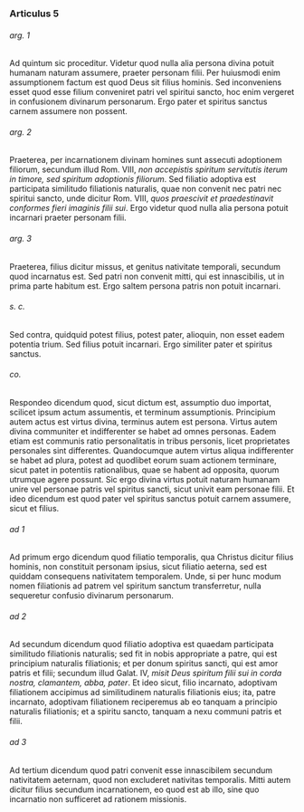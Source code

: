 ### Articulus 5

###### arg. 1
Ad quintum sic proceditur. Videtur quod nulla alia persona divina potuit humanam naturam assumere, praeter personam filii. Per huiusmodi enim assumptionem factum est quod Deus sit filius hominis. Sed inconveniens esset quod esse filium conveniret patri vel spiritui sancto, hoc enim vergeret in confusionem divinarum personarum. Ergo pater et spiritus sanctus carnem assumere non possent.

###### arg. 2
Praeterea, per incarnationem divinam homines sunt assecuti adoptionem filiorum, secundum illud Rom. VIII, *non accepistis spiritum servitutis iterum in timore, sed spiritum adoptionis filiorum*. Sed filiatio adoptiva est participata similitudo filiationis naturalis, quae non convenit nec patri nec spiritui sancto, unde dicitur Rom. VIII, *quos praescivit et praedestinavit conformes fieri imaginis filii sui*. Ergo videtur quod nulla alia persona potuit incarnari praeter personam filii.

###### arg. 3
Praeterea, filius dicitur missus, et genitus nativitate temporali, secundum quod incarnatus est. Sed patri non convenit mitti, qui est innascibilis, ut in prima parte habitum est. Ergo saltem persona patris non potuit incarnari.

###### s. c.
Sed contra, quidquid potest filius, potest pater, alioquin, non esset eadem potentia trium. Sed filius potuit incarnari. Ergo similiter pater et spiritus sanctus.

###### co.
Respondeo dicendum quod, sicut dictum est, assumptio duo importat, scilicet ipsum actum assumentis, et terminum assumptionis. Principium autem actus est virtus divina, terminus autem est persona. Virtus autem divina communiter et indifferenter se habet ad omnes personas. Eadem etiam est communis ratio personalitatis in tribus personis, licet proprietates personales sint differentes. Quandocumque autem virtus aliqua indifferenter se habet ad plura, potest ad quodlibet eorum suam actionem terminare, sicut patet in potentiis rationalibus, quae se habent ad opposita, quorum utrumque agere possunt. Sic ergo divina virtus potuit naturam humanam unire vel personae patris vel spiritus sancti, sicut univit eam personae filii. Et ideo dicendum est quod pater vel spiritus sanctus potuit carnem assumere, sicut et filius.

###### ad 1
Ad primum ergo dicendum quod filiatio temporalis, qua Christus dicitur filius hominis, non constituit personam ipsius, sicut filiatio aeterna, sed est quiddam consequens nativitatem temporalem. Unde, si per hunc modum nomen filiationis ad patrem vel spiritum sanctum transferretur, nulla sequeretur confusio divinarum personarum.

###### ad 2
Ad secundum dicendum quod filiatio adoptiva est quaedam participata similitudo filiationis naturalis; sed fit in nobis appropriate a patre, qui est principium naturalis filiationis; et per donum spiritus sancti, qui est amor patris et filii; secundum illud Galat. IV, *misit Deus spiritum filii sui in corda nostra, clamantem, abba, pater*. Et ideo sicut, filio incarnato, adoptivam filiationem accipimus ad similitudinem naturalis filiationis eius; ita, patre incarnato, adoptivam filiationem reciperemus ab eo tanquam a principio naturalis filiationis; et a spiritu sancto, tanquam a nexu communi patris et filii.

###### ad 3
Ad tertium dicendum quod patri convenit esse innascibilem secundum nativitatem aeternam, quod non excluderet nativitas temporalis. Mitti autem dicitur filius secundum incarnationem, eo quod est ab illo, sine quo incarnatio non sufficeret ad rationem missionis.

